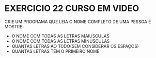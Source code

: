 # EXERCICIO 22 CURSO EM VIDEO

CRIE UM PROGRAMA QUE LEIA O NOME COMPLETO DE UMA PESSOA E MOSTRE:

- O NOME COM TODAS AS LETRAS MAIUSCULAS
- O NOME COM TODAS AS LETRAS MINUSCULAS
- QUANTAS LETRAS AO TODO(SEM CONSIDERAR OS ESPAÇOS)
- QUANTAS LETRAS TEM O PRIMEIRO NOME
